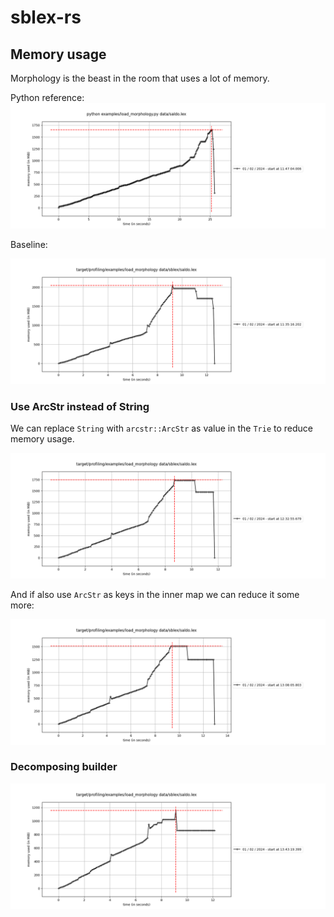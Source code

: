 # sblex-rs

## Memory usage

Morphology is the beast in the room that uses a lot of memory.

Python reference:
![Diagram showing memory usage of Python version](assets/images/python_baseline_memory_usage.png)

Baseline:

![Diagram showing memory usage of load_morphology](assets/images/rust_baseline_memory_usage.png)

### Use ArcStr instead of String

We can replace `String` with `arcstr::ArcStr` as value in the `Trie` to reduce memory usage.

![Diagram showing memory usage of load_morphology](assets/images/rust_use_arcstr_as_value_memory_usage.png)

And if also use `ArcStr` as keys in the inner map we can reduce it some more:

![Diagram showing memory usage of load_morphology](assets/images/rust_use_arcstr_as_key_memory_usage.png)

### Decomposing builder

![Diagram showing memory usage of load_morphology](assets/images/rust_decompose_builder_memory_usage.png)